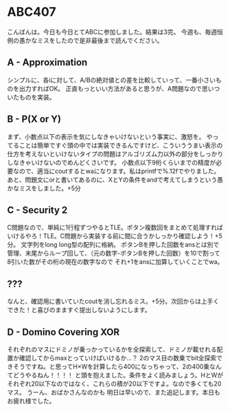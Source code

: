 # ABC407
こんばんは。今日も今日とてABCに参加しました。結果は3完。
今週も、毎週恒例の愚かなミスをしたので是非最後まで読んでください。

## A - Approximation
シンプルに、各iに対して、A/Bの絶対値との差を比較していって、一番小さいものを出力すればOK。
正直もっといい方法があると思うが、A問題なので思いついたものを実装。

## B - P(X or Y) 
まず、小数点以下の表示を気にしなきゃいけないという事実に、激怒を。
やってることは簡単ですぐ頭の中では実装できるんですけど、こういううまい表示の仕方を考えないといけないタイプの問題はアルゴリズム力以外の部分をしっかりしなきゃいけないのでめんどくさいです。
小数点以下9桁くらいまでの精度が必要なので、適当にcoutするとwaになります。私はprintfで%.12fでやりました。
あと、問題文にorと書いてあるのに、XとYの条件をandで考えてしまうという愚かなミスをしました。+5分

## C - Security 2
C問題なので、単純に1行程ずつやるとTLE。ボタン複数回をまとめて処理すればいけるやろ！TLE。C問題から実装する前に間に合うかしっかり確認しよう！+5分。
文字列をlong long型の配列に格納。
ボタンBを押した回数をansとは別で管理、末尾からループ回して、（元の数字-ボタンBを押した回数）を10で割って8引いた数がその桁の現在の数字なので
それ+1をansに加算していくことでwa。
## ???
なんと、確認用に書いていたcoutを消し忘れるミス。+5分。次回からは上手くできた！と喜びのまますぐ提出しないようにします。

## D - Domino Covering XOR
それぞれのマスにドミノが乗っかっているかを全探索して、ドミノが載せれる配置か確認してからmaxとっていけばいけるか...？
2のマス目の数乗でbit全探索できそうですね。と思ってH×Wを計算したら400になっちゃって、2の400乗なんてどうやるねん！！！！
と頭を抱えました。条件をよく読みましょう。HとWがそれぞれ20以下なのではなく、これらの積が20以下ですよ。なので多くても20マス。
うーん、おばかさんなのかも
明日は早いので、また追記します。本日もお疲れ様でした。
